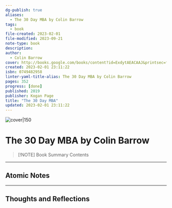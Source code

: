 ```yaml
---
dg-publish: true
aliases:
  - The 30 Day MBA by Colin Barrow
tags:
  - book
file-created: 2023-02-01
file-modified: 2023-09-21
note-type: book 
description: 
author:
  - Colin Barrow
cover: http://books.google.com/books/content?id=ExdytAEACAAJ&printsec=frontcover&img=1&zoom=1&source=gbs_api
created: 2023-02-01 23:11:22
isbn: 0749482958 
linter-yaml-title-alias: The 30 Day MBA by Colin Barrow
pages: 352
progress: [done]
published: 2019
publisher: Kogan Page
title: "The 30 Day MBA"
updated: 2023-02-01 23:11:22
---
```


![cover|150](http://books.google.com/books/content?id=ExdytAEACAAJ&printsec=frontcover&img=1&zoom=1&source=gbs_api)

# The 30 Day MBA by Colin Barrow

> [!NOTE] Book Summary
> Contents

---

## Atomic Notes

---

## Thoughts and Reflections
